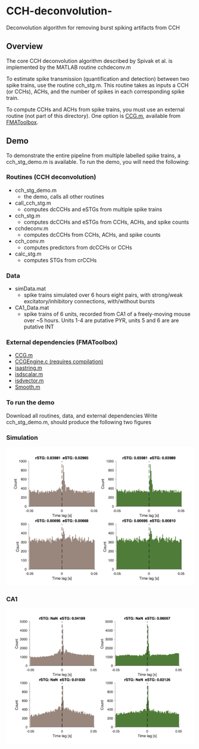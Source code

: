# CCH-deconvolution-
Deconvolution algorithm for removing burst spiking artifacts from CCH

## Overview
The core CCH deconvolution algorithm described by Spivak et al. is implemented by the MATLAB routine cchdeconv.m

To estimate spike transmission (quantification and detection) between two spike trains, use the routine cch_stg.m. This routine takes as inputs a CCH (or CCHs), ACHs, and the number of spikes in each corresponding spike train.

To compute CCHs and ACHs from spike trains, you must use an external routine (not part of this directory). One option is [CCG.m,](https://github.com/michael-zugaro/FMAToolbox/blob/master/Analyses/CCG.m) available from [FMAToolbox](https://github.com/michael-zugaro/FMAToolbox). 

## Demo
To demonstrate the entire pipeline from multiple labelled spike trains, a cch_stg_demo.m is available. To run the demo, you will need the following:

### Routines (CCH deconvolution)
- cch_stg_demo.m
  - the demo, calls all other routines
- call_cch_stg.m
  - computes dcCCHs and eSTGs from multiple spike trains 
- cch_stg.m
  - computes dcCCHs and eSTGs from CCHs, ACHs, and spike counts
- cchdeconv.m
  - computes dcCCHs from CCHs, ACHs, and spike counts
- cch_conv.m
  - computes predictors from dcCCHs or CCHs
- calc_stg.m 			
  - computes STGs from crCCHs

### Data
- simData.mat
  - spike trains simulated over 6 hours eight pairs, with strong/weak excitatory/inhibitory connections, with/without bursts
- CA1_Data.mat 	
  - spike trains of 6 units, recorded from CA1 of a freely-moving mouse over ~5 hours. Units 1-4 are putative PYR, units 5 and 6 are are putative INT

### External dependencies (FMAToolbox)
- [CCG.m](https://github.com/michael-zugaro/FMAToolbox/blob/master/Analyses/CCG.m)
- [CCGEngine.c (requires compilation)](https://github.com/michael-zugaro/FMAToolbox/blob/master/Analyses/private/CCGEngine.c)
- [isastring.m](https://github.com/michael-zugaro/FMAToolbox/blob/master/Helpers/isastring.m)
- [isdscalar.m](https://github.com/michael-zugaro/FMAToolbox/blob/master/Helpers/isdscalar.m)
- [isdvector.m](https://github.com/michael-zugaro/FMAToolbox/blob/master/Helpers/isdvector.m)
- [Smooth.m](https://github.com/michael-zugaro/FMAToolbox/blob/master/General/Smooth.m)

### To run the demo
Download all routines, data, and external dependencies
Write cch_stg_demo.m, should produce the following two figures

### Simulation
![simulation](fig1_simulation.png)
### CA1
![CA1](fig2.CA1.png)




